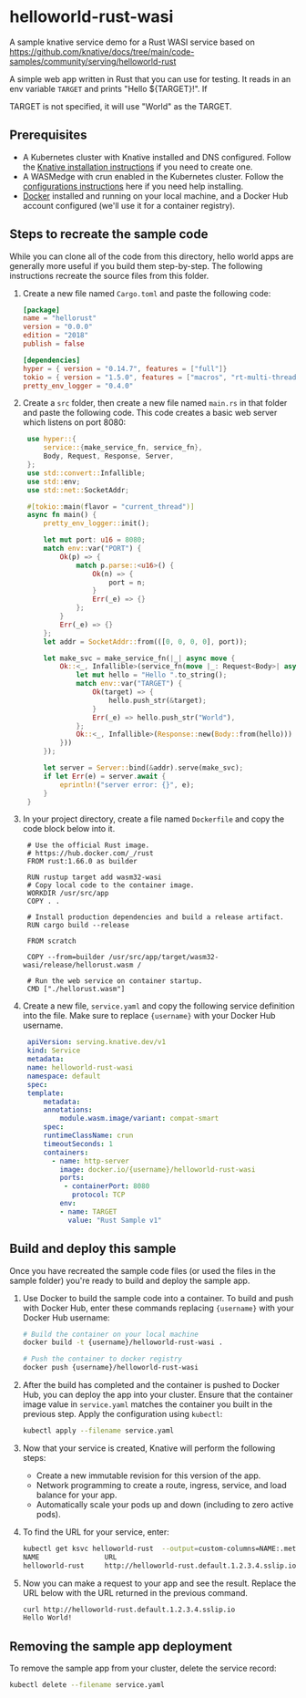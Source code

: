 # helloworld-rust-wasi
A sample knative service demo for a Rust WASI service based on https://github.com/knative/docs/tree/main/code-samples/community/serving/helloworld-rust

A simple web app written in Rust that you can use for testing. It reads in an
env variable `TARGET` and prints "Hello \${TARGET}!". If

TARGET is not specified, it will use "World" as the TARGET.

## Prerequisites

- A Kubernetes cluster with Knative installed and DNS configured. Follow the
  [Knative installation instructions](https://knative.dev/docs/install/) if you need to create
  one.
- A WASMedge with crun enabled in the Kubernetes cluster. Follow the [configurations instructions](https://wasmedge.org/book/en/use_cases/kubernetes/kubernetes/knative.html) here if you need help installing.
- [Docker](https://www.docker.com) installed and running on your local machine,
  and a Docker Hub account configured (we'll use it for a container registry).


## Steps to recreate the sample code

While you can clone all of the code from this directory, hello world apps are
generally more useful if you build them step-by-step. The following instructions
recreate the source files from this folder.

1. Create a new file named `Cargo.toml` and paste the following code:

   ```toml
   [package]
   name = "hellorust"
   version = "0.0.0"
   edition = "2018"
   publish = false

   [dependencies]
   hyper = { version = "0.14.7", features = ["full"]}
   tokio = { version = "1.5.0", features = ["macros", "rt-multi-thread"] }
   pretty_env_logger = "0.4.0"
   ```

1. Create a `src` folder, then create a new file named `main.rs` in that folder
   and paste the following code. This code creates a basic web server which
   listens on port 8080:

   ```rust
    use hyper::{
        service::{make_service_fn, service_fn},
        Body, Request, Response, Server,
    };
    use std::convert::Infallible;
    use std::env;
    use std::net::SocketAddr;

    #[tokio::main(flavor = "current_thread")]
    async fn main() {
        pretty_env_logger::init();

        let mut port: u16 = 8080;
        match env::var("PORT") {
            Ok(p) => {
                match p.parse::<u16>() {
                    Ok(n) => {
                        port = n;
                    }
                    Err(_e) => {}
                };
            }
            Err(_e) => {}
        };
        let addr = SocketAddr::from(([0, 0, 0, 0], port));

        let make_svc = make_service_fn(|_| async move {
            Ok::<_, Infallible>(service_fn(move |_: Request<Body>| async move {
                let mut hello = "Hello ".to_string();
                match env::var("TARGET") {
                    Ok(target) => {
                        hello.push_str(&target);
                    }
                    Err(_e) => hello.push_str("World"),
                };
                Ok::<_, Infallible>(Response::new(Body::from(hello)))
            }))
        });

        let server = Server::bind(&addr).serve(make_svc);
        if let Err(e) = server.await {
            eprintln!("server error: {}", e);
        }
    }
   ```

1. In your project directory, create a file named `Dockerfile` and copy the code
   block below into it.

   ```docker
    # Use the official Rust image.
    # https://hub.docker.com/_/rust
    FROM rust:1.66.0 as builder

    RUN rustup target add wasm32-wasi
    # Copy local code to the container image.
    WORKDIR /usr/src/app
    COPY . .

    # Install production dependencies and build a release artifact.
    RUN cargo build --release

    FROM scratch

    COPY --from=builder /usr/src/app/target/wasm32-wasi/release/hellorust.wasm /

    # Run the web service on container startup.
    CMD ["./hellorust.wasm"]
   ```

1. Create a new file, `service.yaml` and copy the following service definition
   into the file. Make sure to replace `{username}` with your Docker Hub
   username.

   ```yaml
    apiVersion: serving.knative.dev/v1
    kind: Service
    metadata:
    name: helloworld-rust-wasi
    namespace: default
    spec:
    template:
        metadata:
        annotations:
            module.wasm.image/variant: compat-smart
        spec:
        runtimeClassName: crun
        timeoutSeconds: 1
        containers:
          - name: http-server
            image: docker.io/{username}/helloworld-rust-wasi
            ports:
             - containerPort: 8080
               protocol: TCP
            env:
            - name: TARGET
              value: "Rust Sample v1"
   ```

## Build and deploy this sample

Once you have recreated the sample code files (or used the files in the sample
folder) you're ready to build and deploy the sample app.

1. Use Docker to build the sample code into a container. To build and push with
   Docker Hub, enter these commands replacing `{username}` with your Docker Hub
   username:

   ```bash
   # Build the container on your local machine
   docker build -t {username}/helloworld-rust-wasi .

   # Push the container to docker registry
   docker push {username}/helloworld-rust-wasi
   ```

1. After the build has completed and the container is pushed to Docker Hub, you
   can deploy the app into your cluster. Ensure that the container image value
   in `service.yaml` matches the container you built in the previous step. Apply
   the configuration using `kubectl`:

   ```bash
   kubectl apply --filename service.yaml
   ```

1. Now that your service is created, Knative will perform the following steps:

   - Create a new immutable revision for this version of the app.
   - Network programming to create a route, ingress, service, and load balance
     for your app.
   - Automatically scale your pods up and down (including to zero active pods).

1. To find the URL for your service, enter:

   ```bash
   kubectl get ksvc helloworld-rust  --output=custom-columns=NAME:.metadata.name,URL:.status.url
   NAME                URL
   helloworld-rust     http://helloworld-rust.default.1.2.3.4.sslip.io
   ```

1. Now you can make a request to your app and see the result. Replace
   the URL below with the URL returned in the previous command.

   ```bash
   curl http://helloworld-rust.default.1.2.3.4.sslip.io
   Hello World!
   ```

## Removing the sample app deployment

To remove the sample app from your cluster, delete the service record:

```bash
kubectl delete --filename service.yaml
```

